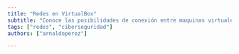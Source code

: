 ```yaml
---
title: "Redes en VirtualBox"
subtitle: "Conoce las posibilidades de conexión entre maquinas virtuales en VirtualBox y descubre "
tags: ["redes", "ciberseguridad"]
authors: ["arnaldoperez"]

---
```

